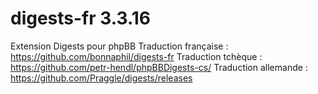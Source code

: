 # digests-fr 3.3.16
Extension Digests pour phpBB
Traduction française : https://github.com/bonnaphil/digests-fr
Traduction tchèque : https://github.com/petr-hendl/phpBBDigests-cs/
Traduction allemande : https://github.com/Praggle/digests/releases

